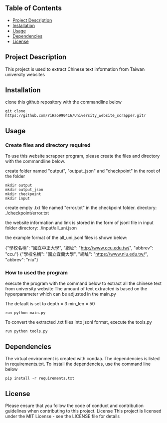 ## Table of Contents
* [Project Description](#project-description)
* [Installation](#installation)
* [Usage](#usage)
* [Dependencies](#dependencies)
* [License](#license)

## Project Description
This project is used to extract Chinese text information from Taiwan university websites

## Installation

clone this github repository with the commandline below
``````
git clone https://github.com/YiHao990416/University_website_scrapper.git/
``````

## Usage
### Create files and directory required
To use this website scrapper program, please create the files and directory with the commandline below.

create folder named "output", "output_json" and "checkpoint" in the root of the folder

```
mkdir output
mkdir output_json
mkdir checkpoint
mkdir input
```

create empty .txt file named "error.txt" in the checkpoint folder.
directory: ./checkpoint/error.txt

the website information and link is stored in the form of jsonl file in input folder
directory: ./input/all_uni.json

the example format of the all_uni.jsonl files is shown below:

{"學校名稱": "國立中正大學", "網址": "http://www.ccu.edu.tw/", "abbrev": "ccu"}
{"學校名稱": "國立宜蘭大學", "網址": "https://www.niu.edu.tw/", "abbrev": "niu"}

### How to used the program
execute the program with the command below to extract all the chinese text from university website
The amount of text extracted is based on the hyperparameter which can be adjusted in the main.py

The default is set to
depth = 3
min_len = 50

```
run python main.py
```

To convert the extracted .txt files into jsonl format, execute the tools.py
```
run python tools.py
```

## Dependencies

The virtual environment is created with condaa. The dependencies is listed in requirements.txt.
To install the dependencies, use the command line below

```
pip install -r requirements.txt
```

## License
Please ensure that you follow the code of conduct and contribution guidelines when contributing to this project. License This project is licensed under the MIT License - see the LICENSE file for details







